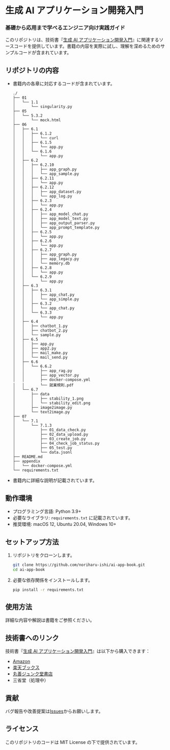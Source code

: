 # 生成 AI アプリケーション開発入門



### 基礎から応用まで学べるエンジニア向け実践ガイド

このリポジトリは、技術書『[生成 AI アプリケーション開発入門](https://www.amazon.co.jp/gp/product/4991400805)』に関連するソースコードを提供しています。書籍の内容を実際に試し、理解を深めるためのサンプルコードが含まれています。



## リポジトリの内容

- 書籍内の各章に対応するコードが含まれています。

  ```
  ./
  ├── 01
  │   └── 1.1
  │       └── singularity.py
  ├── 05
  │   └── 5.3.2
  │       └── mock.html
  ├── 06
  │   ├── 6.1
  │   │   ├── 6.1.2
  │   │   │   └── curl
  │   │   ├── 6.1.5
  │   │   │   └── app.py
  │   │   └── 6.1.6
  │   │       └── app.py
  │   ├── 6.2
  │   │   ├── 6.2.10
  │   │   │   ├── app_graph.py
  │   │   │   └── app_sample.py
  │   │   ├── 6.2.11
  │   │   │   └── app.py
  │   │   ├── 6.2.12
  │   │   │   ├── app_dataset.py
  │   │   │   └── app_log.py
  │   │   ├── 6.2.3
  │   │   │   └── app.py
  │   │   ├── 6.2.4
  │   │   │   ├── app_model_chat.py
  │   │   │   ├── app_model_text.py
  │   │   │   ├── app_output_parser.py
  │   │   │   └── app_prompt_template.py
  │   │   ├── 6.2.5
  │   │   │   └── app.py
  │   │   ├── 6.2.6
  │   │   │   └── app.py
  │   │   ├── 6.2.7
  │   │   │   ├── app_graph.py
  │   │   │   ├── app_legacy.py
  │   │   │   └── memory.db
  │   │   ├── 6.2.8
  │   │   │   └── app.py
  │   │   └── 6.2.9
  │   │       └── app.py
  │   ├── 6.3
  │   │   ├── 6.3.1
  │   │   │   ├── app_chat.py
  │   │   │   └── app_simple.py
  │   │   ├── 6.3.2
  │   │   │   └── app_chat.py
  │   │   └── 6.3.3
  │   │       └── app.py
  │   ├── 6.4
  │   │   ├── chatbot_1.py
  │   │   ├── chatbot_2.py
  │   │   └── sample.py
  │   ├── 6.5
  │   │   ├── app.py
  │   │   ├── app2.py
  │   │   ├── mail_make.py
  │   │   └── mail_send.py
  │   ├── 6.6
  │   │   └── 6.6.2
  │   │       ├── app_rag.py
  │   │       ├── app_vector.py
  │   │       ├── docker-compose.yml
  │   │       └── 就業規則.pdf
  │   └── 6.7
  │       ├── data
  │       │   ├── stability_1.png
  │       │   └── stability_edit.png
  │       ├── image2image.py
  │       └── text2image.py
  ├── 07
  │   └── 7.1
  │       └── 7.1.3
  │           ├── 01_data_check.py
  │           ├── 02_data_upload.py
  │           ├── 03_create_job.py
  │           ├── 04_check_job_status.py
  │           ├── 05_test.py
  │           └── data.jsonl
  ├── README.md
  ├── appendix
  │   └── docker-compose.yml
  └── requirements.txt
  
  ```

- 書籍内に詳細な説明が記載されています。



## 動作環境

- プログラミング言語: Python 3.9+
- 必要なライブラリ: `requirements.txt` に記載されています。
- 推奨環境: macOS 12, Ubuntu 20.04, Windows 10+



## セットアップ方法

1. リポジトリをクローンします。

   ```bash
   git clone https://github.com/noriharu-ishi/ai-app-book.git
   cd ai-app-book
   ```

2. 必要な依存関係をインストールします。

   ```bash
   pip install -r requirements.txt
   ```



## 使用方法

詳細な内容や解説は書籍をご参照ください。



## 技術書へのリンク

技術書『[生成 AI アプリケーション開発入門](https://www.amazon.co.jp/gp/product/4991400805)』は以下から購入できます：

- [Amazon](https://www.amazon.co.jp/gp/product/4991400805)
- [楽天ブックス](https://books.rakuten.co.jp/rb/18100379)
- [丸善ジュンク堂書店](https://www.maruzenjunkudo.co.jp/products/9784991400803)
- 三省堂（処理中）


## 貢献

バグ報告や改善提案は[Issues](https://github.com/noriharu-ishi/ai-app-book/issues)からお願いします。



## ライセンス

このリポジトリのコードは MIT License の下で提供されています。
